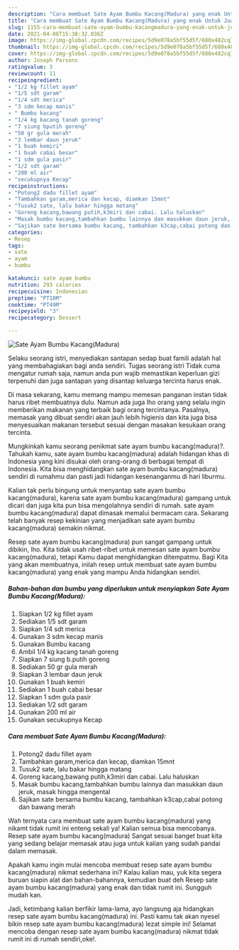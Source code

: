 ```yaml
---
description: "Cara membuat Sate Ayam Bumbu Kacang(Madura) yang enak Untuk Jualan"
title: "Cara membuat Sate Ayam Bumbu Kacang(Madura) yang enak Untuk Jualan"
slug: 1155-cara-membuat-sate-ayam-bumbu-kacangmadura-yang-enak-untuk-jualan
date: 2021-04-06T15:38:32.036Z
image: https://img-global.cpcdn.com/recipes/5d9e078a5bf55d5f/680x482cq70/sate-ayam-bumbu-kacangmadura-foto-resep-utama.jpg
thumbnail: https://img-global.cpcdn.com/recipes/5d9e078a5bf55d5f/680x482cq70/sate-ayam-bumbu-kacangmadura-foto-resep-utama.jpg
cover: https://img-global.cpcdn.com/recipes/5d9e078a5bf55d5f/680x482cq70/sate-ayam-bumbu-kacangmadura-foto-resep-utama.jpg
author: Joseph Parsons
ratingvalue: 3
reviewcount: 11
recipeingredient:
- "1/2 kg fillet ayam"
- "1/5 sdt garam"
- "1/4 sdt merica"
- "3 sdm kecap manis"
- " Bumbu kacang"
- "1/4 kg kacang tanah goreng"
- "7 siung bputih goreng"
- "50 gr gula merah"
- "3 lembar daun jeruk"
- "1 buah kemiri"
- "1 buah cabai besar"
- "1 sdm gula pasir"
- "1/2 sdt garam"
- "200 ml air"
- "secukupnya Kecap"
recipeinstructions:
- "Potong2 dadu fillet ayam"
- "Tambahkan garam,merica dan kecap, diamkan 15mnt"
- "Tusuk2 sate, lalu bakar hingga matang"
- "Goreng kacang,bawang putih,k3miri dan cabai. Lalu haluskan"
- "Masak bumbu kacang,tambahkan bumbu lainnya dan masukkan daun jeruk, masak hingga mengental"
- "Sajikan sate bersama bumbu kacang, tambahkan k3cap,cabai potong dan bawang merah"
categories:
- Resep
tags:
- sate
- ayam
- bumbu

katakunci: sate ayam bumbu 
nutrition: 293 calories
recipecuisine: Indonesian
preptime: "PT18M"
cooktime: "PT49M"
recipeyield: "3"
recipecategory: Dessert

---
```



![Sate Ayam Bumbu Kacang(Madura)](https://img-global.cpcdn.com/recipes/5d9e078a5bf55d5f/680x482cq70/sate-ayam-bumbu-kacangmadura-foto-resep-utama.jpg)

Selaku seorang istri, menyediakan santapan sedap buat famili adalah hal yang membahagiakan bagi anda sendiri. Tugas seorang istri Tidak cuma mengatur rumah saja, namun anda pun wajib memastikan keperluan gizi terpenuhi dan juga santapan yang disantap keluarga tercinta harus enak.

Di masa  sekarang, kamu memang mampu memesan panganan instan tidak harus ribet membuatnya dulu. Namun ada juga lho orang yang selalu ingin memberikan makanan yang terbaik bagi orang tercintanya. Pasalnya, memasak yang dibuat sendiri akan jauh lebih higienis dan kita juga bisa menyesuaikan makanan tersebut sesuai dengan masakan kesukaan orang tercinta. 



Mungkinkah kamu seorang penikmat sate ayam bumbu kacang(madura)?. Tahukah kamu, sate ayam bumbu kacang(madura) adalah hidangan khas di Indonesia yang kini disukai oleh orang-orang di berbagai tempat di Indonesia. Kita bisa menghidangkan sate ayam bumbu kacang(madura) sendiri di rumahmu dan pasti jadi hidangan kesenanganmu di hari liburmu.

Kalian tak perlu bingung untuk menyantap sate ayam bumbu kacang(madura), karena sate ayam bumbu kacang(madura) gampang untuk dicari dan juga kita pun bisa mengolahnya sendiri di rumah. sate ayam bumbu kacang(madura) dapat dimasak memalui bermacam cara. Sekarang telah banyak resep kekinian yang menjadikan sate ayam bumbu kacang(madura) semakin nikmat.

Resep sate ayam bumbu kacang(madura) pun sangat gampang untuk dibikin, lho. Kita tidak usah ribet-ribet untuk memesan sate ayam bumbu kacang(madura), tetapi Kamu dapat menghidangkan ditempatmu. Bagi Kita yang akan membuatnya, inilah resep untuk membuat sate ayam bumbu kacang(madura) yang enak yang mampu Anda hidangkan sendiri.

<!--inarticleads1-->

##### Bahan-bahan dan bumbu yang diperlukan untuk menyiapkan Sate Ayam Bumbu Kacang(Madura):

1. Siapkan 1/2 kg fillet ayam
1. Sediakan 1/5 sdt garam
1. Siapkan 1/4 sdt merica
1. Gunakan 3 sdm kecap manis
1. Gunakan  Bumbu kacang
1. Ambil 1/4 kg kacang tanah goreng
1. Siapkan 7 siung b.putih goreng
1. Sediakan 50 gr gula merah
1. Siapkan 3 lembar daun jeruk
1. Gunakan 1 buah kemiri
1. Sediakan 1 buah cabai besar
1. Siapkan 1 sdm gula pasir
1. Sediakan 1/2 sdt garam
1. Gunakan 200 ml air
1. Gunakan secukupnya Kecap




<!--inarticleads2-->

##### Cara membuat Sate Ayam Bumbu Kacang(Madura):

1. Potong2 dadu fillet ayam
1. Tambahkan garam,merica dan kecap, diamkan 15mnt
1. Tusuk2 sate, lalu bakar hingga matang
1. Goreng kacang,bawang putih,k3miri dan cabai. Lalu haluskan
1. Masak bumbu kacang,tambahkan bumbu lainnya dan masukkan daun jeruk, masak hingga mengental
1. Sajikan sate bersama bumbu kacang, tambahkan k3cap,cabai potong dan bawang merah




Wah ternyata cara membuat sate ayam bumbu kacang(madura) yang nikamt tidak rumit ini enteng sekali ya! Kalian semua bisa mencobanya. Resep sate ayam bumbu kacang(madura) Sangat sesuai banget buat kita yang sedang belajar memasak atau juga untuk kalian yang sudah pandai dalam memasak.

Apakah kamu ingin mulai mencoba membuat resep sate ayam bumbu kacang(madura) nikmat sederhana ini? Kalau kalian mau, yuk kita segera buruan siapin alat dan bahan-bahannya, kemudian buat deh Resep sate ayam bumbu kacang(madura) yang enak dan tidak rumit ini. Sungguh mudah kan. 

Jadi, ketimbang kalian berfikir lama-lama, ayo langsung aja hidangkan resep sate ayam bumbu kacang(madura) ini. Pasti kamu tak akan nyesel bikin resep sate ayam bumbu kacang(madura) lezat simple ini! Selamat mencoba dengan resep sate ayam bumbu kacang(madura) nikmat tidak rumit ini di rumah sendiri,oke!.

